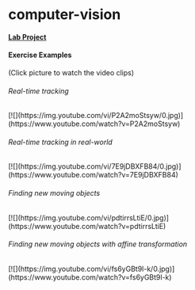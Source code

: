 # computer-vision
<html>
<body>
<h4><a href="http://csis.pace.edu/robotlab/videos.html"> Lab Project</a></h4>

<h4>Exercise Examples</h4>

<p> (Click picture to watch the video clips) </p>
<h6>Real-time tracking</h6>
[![](https://img.youtube.com/vi/P2A2moStsyw/0.jpg)](https://www.youtube.com/watch?v=P2A2moStsyw)

<h6>Real-time tracking in real-world</h6>
[![](https://img.youtube.com/vi/7E9jDBXFB84/0.jpg)](https://www.youtube.com/watch?v=7E9jDBXFB84)

<h6>Finding new moving objects</h6>
[![](https://img.youtube.com/vi/pdtirrsLtiE/0.jpg)](https://www.youtube.com/watch?v=pdtirrsLtiE)

<h6>Finding new moving objects with affine transformation</h6>
[![](https://img.youtube.com/vi/fs6yGBt9l-k/0.jpg)](https://www.youtube.com/watch?v=fs6yGBt9l-k)



</body>
</html>
